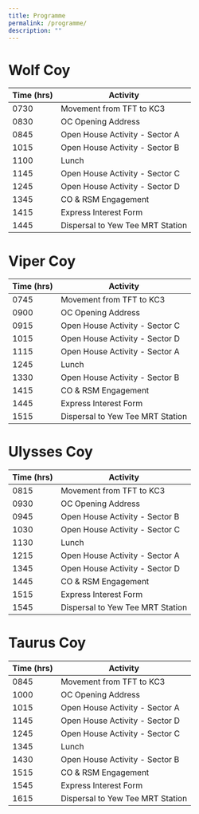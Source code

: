```yaml
---
title: Programme
permalink: /programme/
description: ""
---
```

# Wolf Coy


| Time (hrs) | Activity |
| -------- | -------- |
| 0730 | Movement from TFT to KC3     |
| 0830 | OC Opening Address     |
| 0845 | Open House Activity - Sector A     |
| 1015 | Open House Activity - Sector B     |
| 1100 | Lunch     |
| 1145 | Open House Activity - Sector C     |
| 1245 | Open House Activity - Sector D     |
| 1345 | CO & RSM Engagement     |
| 1415 | Express Interest Form     |
| 1445 | Dispersal to Yew Tee MRT Station     |

# Viper Coy


| Time (hrs) | Activity |
| -------- | -------- |
| 0745 | Movement from TFT to KC3     |
| 0900 | OC Opening Address     |
| 0915 | Open House Activity - Sector C     |
| 1015 | Open House Activity - Sector D     |
| 1115 | Open House Activity - Sector A     |
| 1245 | Lunch     |
| 1330 | Open House Activity - Sector B     |
| 1415 | CO & RSM Engagement     |
| 1445 | Express Interest Form     |
| 1515 | Dispersal to Yew Tee MRT Station     |

# Ulysses Coy


| Time (hrs) | Activity |
| -------- | -------- |
| 0815 | Movement from TFT to KC3     |
| 0930 | OC Opening Address     |
| 0945 | Open House Activity - Sector B     |
| 1030 | Open House Activity - Sector C     |
| 1130 | Lunch     |
| 1215 | Open House Activity - Sector A     |
| 1345 | Open House Activity - Sector D     |
| 1445 | CO & RSM Engagement     |
| 1515 | Express Interest Form     |
| 1545 | Dispersal to Yew Tee MRT Station     |

# Taurus Coy


| Time (hrs) | Activity |
| -------- | -------- |
| 0845 | Movement from TFT to KC3     |
| 1000 | OC Opening Address     |
| 1015 | Open House Activity - Sector A     |
| 1145 | Open House Activity - Sector D     |
| 1245 | Open House Activity - Sector C     |
| 1345 | Lunch     |
| 1430 | Open House Activity - Sector B     |
| 1515 | CO & RSM Engagement     |
| 1545 | Express Interest Form     |
| 1615 | Dispersal to Yew Tee MRT Station     |
